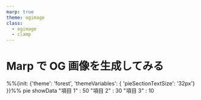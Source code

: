 ```yaml
---
marp: true
theme: ogimage
class:
  - ogimage
  - clamp
---
```


# **Marp** で **OG 画像**を生成してみる

<div class="mermaid">
%%{init: {'theme': 'forest', 'themeVariables': {  'pieSectionTextSize': '32px'} }}%%
pie showData
    "項目 1" : 50
    "項目 2" : 30
    "項目 3" : 10
</div>

<!-- mermaid.js -->
<script src="https://unpkg.com/mermaid@9.2.2/dist/mermaid.min.js"></script>
<script>mermaid.initialize({startOnLoad:true});</script>
